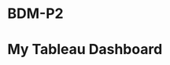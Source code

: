 # BDM-P2


# My Tableau Dashboard

<script type='module' src='https://prod-uk-a.online.tableau.com/javascripts/api/tableau.embedding.3.latest.min.js'></script>
<tableau-viz id='tableau-viz' 
             src='https://prod-uk-a.online.tableau.com/t/aliciachimenobb8064bd9a/views/project_kpis/Dashboard1/62b6815c-7ee0-4f1e-8c1a-2b712a412faa/db365860-4625-4881-a6e6-9ed43698d57e' 
             width='1000' 
             height='863' 
             toolbar='bottom' >
</tableau-viz>
